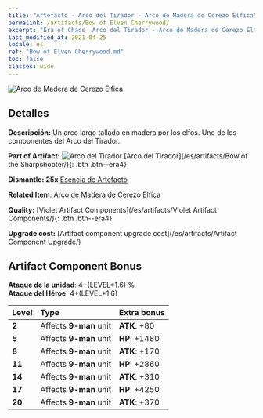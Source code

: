 ```yaml
---
title: "Artefacto - Arco del Tirador - Arco de Madera de Cerezo Élfica"
permalink: /artifacts/Bow of Elven Cherrywood/
excerpt: "Era of Chaos  Arco del Tirador - Arco de Madera de Cerezo Élfica. Un arco largo tallado en madera por los elfos. Uno de los componentes del Arco del Tirador."
last_modified_at: 2021-04-25
locale: es
ref: "Bow of Elven Cherrywood.md"
toc: false
classes: wide
---
```


 ![Arco de Madera de Cerezo Élfica](/images/t/artifact_40101.png)



## Detalles

 **Descripción:** Un arco largo tallado en madera por los elfos. Uno de los componentes del Arco del Tirador.

 **Part of Artifact:** ![Arco del Tirador](/images/t/icon_artifact_10.png) [Arco del Tirador](/es/artifacts/Bow of the Sharpshooter/){: .btn .btn--era4}

 **Dismantle: 25x** [Esencia de Artefacto](/ItemsES/con_905/)

 **Related Item**: [Arco de Madera de Cerezo Élfica](/ItemsES/art_103/)

 **Quality:** [Violet Artifact Components](/es/artifacts/Violet Artifact Components/){: .btn .btn--era4}

 **Upgrade cost:** [Artifact component upgrade cost](/es/artifacts/Artifact Component Upgrade/)

## Artifact Component Bonus

  **Ataque de la unidad**: 4+(LEVEL\*1.6) %<br/>**Ataque del Héroe**: 4+(LEVEL\*1.6)

  |  Level  | Type |    Extra bonus  | 
  |:--------|:-----|:----------------| 
  | **2** | Affects **9-man** unit | **ATK**: +80 | 
  | **5** | Affects **9-man** unit | **HP**: +1480 | 
  | **8** | Affects **9-man** unit | **ATK**: +170 | 
  | **11** | Affects **9-man** unit | **HP**: +2860 | 
  | **14** | Affects **9-man** unit | **ATK**: +310 | 
  | **17** | Affects **9-man** unit | **HP**: +4250 | 
  | **20** | Affects **9-man** unit | **ATK**: +370 | 
